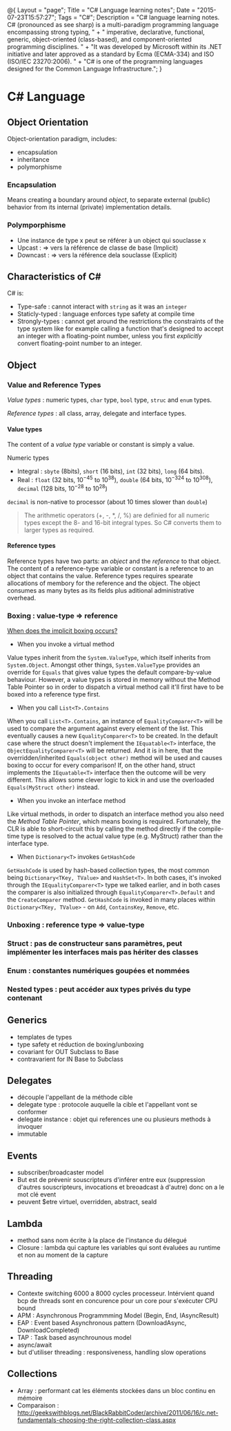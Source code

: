 @{
    Layout = "page";
    Title = "C# Language learning notes";
    Date = "2015-07-23T15:57:27";
    Tags = "C#";
    Description = "C# language learning notes. C# (pronounced as see sharp) is a multi-paradigm programming language encompassing strong typing, " +
    			  " imperative, declarative, functional, generic, object-oriented (class-based), and component-oriented programming disciplines. " +
    			  "It was developed by Microsoft within its .NET initiative and later approved as a standard by Ecma (ECMA-334) and ISO (ISO/IEC 23270:2006). " +
    			  "C# is one of the programming languages designed for the Common Language Infrastructure.";
}

# C# Language

## Object Orientation
Object-orientation paradigm, includes:

* encapsulation
* inheritance
* polymorphisme

### Encapsulation
Means creating a boundary around *object*, to separate external (public) behavior from its internal (private) implementation details.

### Polymporphisme

* Une instance de type x peut se référer à un object qui souclasse x
* Upcast : => vers la référence de classe de base (Implicit)
* Downcast : => vers la référence dela souclasse (Explicit)

## Characteristics of C#
C# is:

* Type-safe : cannot interact with `string` as it was an `integer`
* Staticly-typed : language enforces type safety at compile time
* Strongly-types : cannot get around the restrictions the constraints of the type system like for example calling a function that's designed to accept an integer with a floating-point number, unless you first *explicitly* convert floating-point number to an integer.

## Object

### Value and Reference Types

*Value types* : numeric types, `char` type, `bool` type, `struc` and `enum` types.

*Reference types* : all class, array, delegate and interface types.

#### Value types
The content of a *value type* variable or constant is simply a value.

Numeric types

* Integral : `sbyte` (8bits), `short` (16 bits), `int` (32 bits), `long` (64 bits).
* Real : `float` (32 bits, $10^{-45}$ to $10^{38}$), `double` (64 bits, $10^{-324}$ to $10^{308}$), `decimal` (128 bits, $10^{-28}$ to $10^{28}$)

`decimal` is non-native to processor (about 10 times slower than `double`)

> The arithmetic operators (+, -, *, /, %) are definied for all numeric types except the 8- and 16-bit integral types. So C# converts them to larger types as required.

#### Reference types
Reference types have two parts: an *object* and the *reference* to that object. The content of a reference-type variable or constant is a reference to an object that contains the value.
Reference types requires spearate allocations of membory for the reference and the object. The object consumes as many bytes as its fields plus aditional administrative overhead.

### Boxing : value-type => reference

[When does the implicit boxing occurs?](http://theburningmonk.com/2015/07/beware-of-implicit-boxing-of-value-types/)

* When you invoke a virtual method

Value types inherit from the `System.ValueType`, which itself inherits from `System.Object`. Amongst other things, `System.ValueType` provides an override for `Equals` that gives value types the default compare-by-value behaviour.
However, a value types is stored in memory without the Method Table Pointer so in order to dispatch a virtual method call it'll first have to be boxed into a reference type first.

* When you call `List<T>.Contains`

When you call `List<T>.Contains`, an instance of `EqualityComparer<T>` will be used to compare the argument against every element of the list.
This eventually causes a new `EqualityComparer<T>` to be created.
In the default case where the struct doesn't implement the `IEquatable<T>` interface, the `ObjectEqualityComparer<T>` will be returned. And it is in here, that the overridden/inherited `Equals(object other)` method will be used and causes boxing to occur for every comparison!
If, on the other hand, struct implements the `IEquatable<T>` interface then the outcome will be very different. This allows some clever logic to kick in and use the overloaded `Equals(MyStruct other)` instead.

* When you invoke an interface method

Like virtual methods, in order to dispatch an interface method you also need the *Method Table Pointer*, which means boxing is required.
Fortunately, the CLR is able to short-circuit this by calling the method directly if the compile-time type is resolved to the actual value type (e.g. MyStruct) rather than the interface type.

* When `Dictionary<T>` invokes `GetHashCode`

`GetHashCode` is used by hash-based collection types, the most common being `Dictionary<TKey, TValue>` and `HashSet<T>`.
In both cases, it's invoked through the `IEqualityComparer<T>` type we talked earlier, and in both cases the comparer is also initialized through `EqualityComparer<T>.Default` and the `CreateComparer` method.
`GetHashCode` is invoked in many places within `Dictionary<TKey, TValue>` - on `Add`, `ContainsKey`, `Remove`, etc.

### Unboxing : reference type => value-type
### Struct : pas de constructeur sans paramètres, peut implémenter les interfaces mais pas hériter des classes
### Enum : constantes numériques goupées et nommées
### Nested types : peut accéder aux types privés du type contenant

## Generics
* templates de types
* type safety et réduction de boxing/unboxing
* covariant for OUT Subclass to Base
* contravarient for IN Base to Subclass

## Delegates
* découple l'appellant de la méthode cible
* delegate type : protocole auquelle la cible et l'appellant vont se conformer
* delegate instance : objet qui references une ou plusieurs methods à invoquer
* immutable

## Events
* subscriber/broadcaster model
* But est de prévenir souscripteurs d'inférer entre eux (suppression d'autres souscripteurs, invocations et breoadcast à d'autre) donc on a le mot clé event
* peuvent $etre virtuel, overridden, abstract, seald

## Lambda
* method sans nom écrite à la place de l'instance du délegué
* Closure : lambda qui capture les variables qui sont évaluées au runtime et non au moment de la capture

## Threading
* Contexte switching 6000 a 8000 cycles processeur. Intérvient quand bcp de threads sont en concurence pour un core pour s'exécuter CPU bound
* APM : Asynchronous Programmming Model (Begin, End, IAsyncResult)
* EAP : Event based Asynchronous pattern (DownloadAsync, DownloadCompleted)
* TAP : Task based asynchrounous model
* async/await
* but d'utiliser threading : responsiveness, handling slow operations

## Collections
* Array : performant cat les éléments stockées dans un bloc continu en mémoire
* Comparaison : http://geekswithblogs.net/BlackRabbitCoder/archive/2011/06/16/c.net-fundamentals-choosing-the-right-collection-class.aspx		